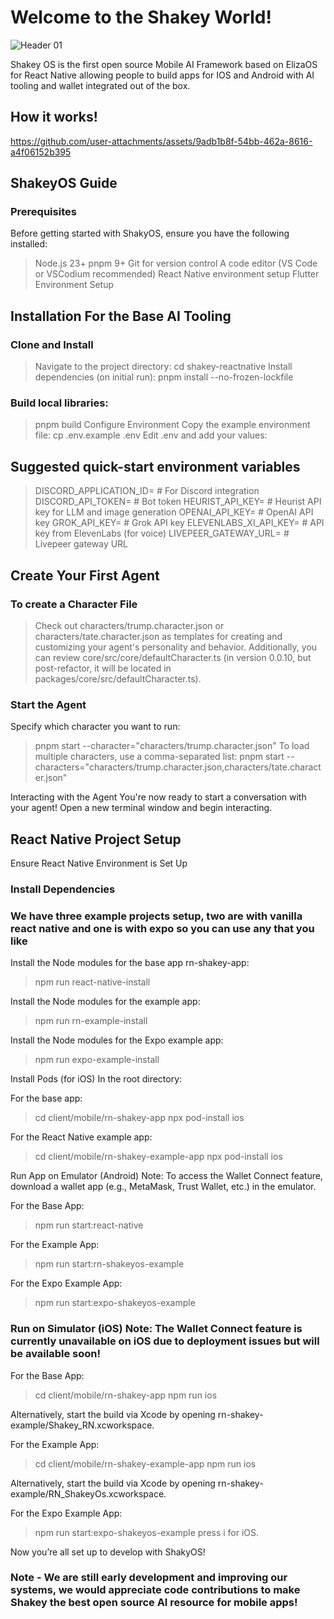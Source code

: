 # Welcome to the Shakey World! 

![Header 01](https://github.com/user-attachments/assets/8f784417-e185-4c09-a4cf-b769ab17ca5b)

Shakey OS is the first open source Mobile AI Framework based on ElizaOS for React Native allowing people to build apps for IOS and Android with AI tooling and wallet integrated out of the box.

## How it works!




https://github.com/user-attachments/assets/9adb1b8f-54bb-462a-8616-a4f06152b395




## ShakeyOS Guide
### Prerequisites 

Before getting started with ShakyOS, ensure you have the following installed:
> Node.js 23+
> pnpm 9+
> Git for version control
> A code editor (VS Code or VSCodium recommended)
> React Native environment setup
> Flutter Environment Setup

## Installation For the Base AI Tooling

### Clone and Install
> Navigate to the project directory:
> cd shakey-reactnative
> Install dependencies (on initial run):
> pnpm install --no-frozen-lockfile

### Build local libraries:
> pnpm build
> Configure Environment
> Copy the example environment file:
> cp .env.example .env
> Edit .env and add your values:

## Suggested quick-start environment variables
> DISCORD_APPLICATION_ID=  # For Discord integration
> DISCORD_API_TOKEN=       # Bot token
> HEURIST_API_KEY=         # Heurist API key for LLM and image generation
> OPENAI_API_KEY=          # OpenAI API key
> GROK_API_KEY=            # Grok API key
> ELEVENLABS_XI_API_KEY=   # API key from ElevenLabs (for voice)
> LIVEPEER_GATEWAY_URL=    # Livepeer gateway URL

## Create Your First Agent

### To create a Character File
> Check out characters/trump.character.json or characters/tate.character.json as templates for creating and customizing your agent's personality and behavior. Additionally, you can review core/src/core/defaultCharacter.ts (in version 0.0.10, but post-refactor, it will be located in packages/core/src/defaultCharacter.ts).

### Start the Agent
Specify which character you want to run:

> pnpm start --character="characters/trump.character.json"
To load multiple characters, use a comma-separated list:
> pnpm start --characters="characters/trump.character.json,characters/tate.character.json"

Interacting with the Agent
You're now ready to start a conversation with your agent! Open a new terminal window and begin interacting.

## React Native Project Setup

Ensure React Native Environment is Set Up

### Install Dependencies

### We have three example projects setup, two are with vanilla react native and one is with expo so you can use any that you like 

Install the Node modules for the base app rn-shakey-app:
> npm run react-native-install

Install the Node modules for the example app:
> npm run rn-example-install

Install the Node modules for the Expo example app:
> npm run expo-example-install


Install Pods (for iOS) In the root directory:

For the base app:
> cd client/mobile/rn-shakey-app
> npx pod-install ios

For the React Native example app:
> cd client/mobile/rn-shakey-example-app
> npx pod-install ios


Run App on Emulator (Android) Note: To access the Wallet Connect feature, download a wallet app (e.g., MetaMask, Trust Wallet, etc.) in the emulator.

For the Base App:
> npm run start:react-native

For the Example App:
> npm run start:rn-shakeyos-example

For the Expo Example App:
> npm run start:expo-shakeyos-example


### Run on Simulator (iOS) Note: The Wallet Connect feature is currently unavailable on iOS due to deployment issues but will be available soon!

For the Base App:
> cd client/mobile/rn-shakey-app
> npm run ios

Alternatively, start the build via Xcode by opening rn-shakey-example/Shakey_RN.xcworkspace.

For the Example App:
> cd client/mobile/rn-shakey-example-app
> npm run ios

Alternatively, start the build via Xcode by opening rn-shakey-example/RN_ShakeyOs.xcworkspace.

For the Expo Example App:
> npm run start:expo-shakeyos-example
> press i for iOS.

Now you’re all set up to develop with ShakyOS!

### Note - We are still early development and improving our systems, we would appreciate code contributions to make Shakey the best open source AI resource for mobile apps! 
